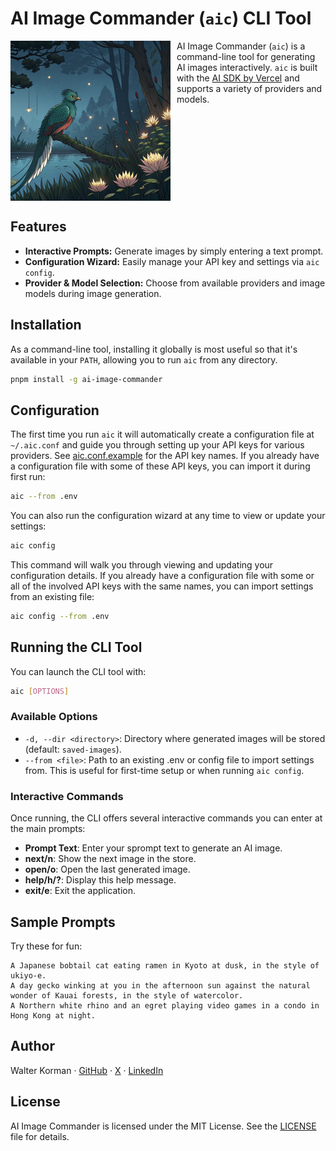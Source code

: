 # AI Image Commander (`aic`) CLI Tool

<img src="assets/quetzal.jpg" width="256" align="left" style="margin-right: 10px" alt="A resplendent quetzal, the official mascot of AI Image Commander">

AI Image Commander (`aic`) is a command-line tool for generating AI images interactively. `aic` is built with the [AI SDK by Vercel](https://sdk.vercel.ai/) and supports a variety of providers and models.

<br clear="all">

## Features

- **Interactive Prompts:** Generate images by simply entering a text prompt.
- **Configuration Wizard:** Easily manage your API key and settings via `aic config`.
- **Provider & Model Selection:** Choose from available providers and image models during image generation.

## Installation

As a command-line tool, installing it globally is most useful so that it's available in your `PATH`, allowing you to run `aic` from any directory.

```bash
pnpm install -g ai-image-commander
```

## Configuration

The first time you run `aic` it will automatically create a configuration file at `~/.aic.conf` and guide you through setting up your API keys for various providers. See [aic.conf.example](aic.conf.example) for the API key names. If you already have a configuration file with some of these API keys, you can import it during first run:

```bash
aic --from .env
```

You can also run the configuration wizard at any time to view or update your settings:

```bash
aic config
```

This command will walk you through viewing and updating your configuration details. If you already have a configuration file with some or all of the involved API keys with the same names, you can import settings from an existing file:

```bash
aic config --from .env
```

## Running the CLI Tool

You can launch the CLI tool with:

```bash
aic [OPTIONS]
```

### Available Options

- `-d, --dir <directory>`: Directory where generated images will be stored (default: `saved-images`).
- `--from <file>`: Path to an existing .env or config file to import settings from. This is useful for first-time setup or when running `aic config`.

### Interactive Commands

Once running, the CLI offers several interactive commands you can enter at the main prompts:

- **Prompt Text**: Enter your sprompt text to generate an AI image.
- **next/n**: Show the next image in the store.
- **open/o**: Open the last generated image.
- **help/h/?**: Display this help message.
- **exit/e**: Exit the application.

## Sample Prompts

Try these for fun:

```
A Japanese bobtail cat eating ramen in Kyoto at dusk, in the style of ukiyo-e.
A day gecko winking at you in the afternoon sun against the natural wonder of Kauai forests, in the style of watercolor.
A Northern white rhino and an egret playing video games in a condo in Hong Kong at night.
```

## Author

Walter Korman &middot; [GitHub](https://github.com/shaper) &middot; [X](https://x.com/shaper) &middot; [LinkedIn](https://www.linkedin.com/in/shaper/)

## License

AI Image Commander is licensed under the MIT License. See the [LICENSE](LICENSE) file for details.
